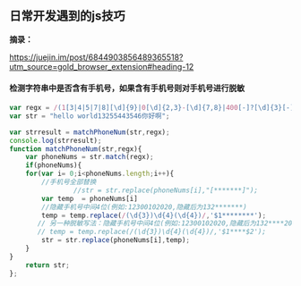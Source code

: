 ## 日常开发遇到的js技巧

**摘录：**

https://juejin.im/post/6844903856489365518?utm_source=gold_browser_extension#heading-12



#### 检测字符串中是否含有手机号，如果含有手机号则对手机号进行脱敏

```javascript
var regx = /(1[3|4|5|7|8][\d]{9}|0[\d]{2,3}-[\d]{7,8}|400[-]?[\d]{3}[-]?[\d]{4})/g; 
var str = "hello world13255443546你好啊";

var strresult = matchPhoneNum(str,regx);
console.log(strresult);
function matchPhoneNum(str,regx){
    var phoneNums = str.match(regx);
    if(phoneNums){
    for(var i= 0;i<phoneNums.length;i++){
        //手机号全部替换
                //str = str.replace(phoneNums[i],"[*******]");
        var temp  = phoneNums[i]
        //隐藏手机号中间4位(例如:12300102020,隐藏后为132*******)
        temp = temp.replace(/(\d{3})\d{4}(\d{4})/,'$1********');
       // 另一种脱敏写法：隐藏手机号中间4位(例如:12300102020,隐藏后为132****2020)
       // temp = temp.replace(/(\d{3})\d{4}(\d{4})/,'$1****$2');
        str = str.replace(phoneNums[i],temp);
    }
}
    return str;
};
```


